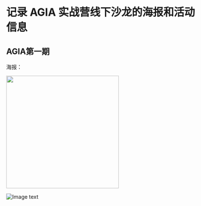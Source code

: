 # 记录 AGIA 实战营线下沙龙的海报和活动信息

## AGIA第一期 
海报：

<img width="300" src="https://github.com/TGO-AGIA/AGIA/blob/main/meetup_posters/AGIA-meetup-No.01-20230531..jpg"/>


![Image text](https://raw.github.com/yourName/repositpry/master/yourprojectName/img-folder/test.jpg)

